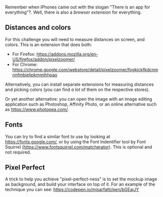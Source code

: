 Remember when iPhones came out with the slogan "There is an app for everything"?. Well, there is also a _browser extension_ for everything.

## Distances and colors

For this challenge you will need to measure distances on screen, and colors. This is an extension that does both:

- For Firefox: https://addons.mozilla.org/en-US/firefox/addon/pixelzoomer/
- For Chrome: https://chrome.google.com/webstore/detail/pixelzoomer/fogkjckfkdcnmnnfmbieljpkmmihhpao

Alternatively, you can install separate extensions for measuring distances and picking colors (you can find _a lot_ of them on the respective stores).

Or yet another alternative: you can open the image with an image editing application such as Photoshop, Affinity Photo, or an online alternative such as https://www.photopea.com/.

## Fonts

You can try to find a similar font to use by looking at https://fonts.google.com/, or by using the Font Indentifier tool by Font Squirrel (https://www.fontsquirrel.com/matcherator). This is optional and not required.

## Pixel Perfect

A trick to help you achieve "pixel-perfect-ness" is to set the mockup image as background, and build your interface on top of it. For an example of the technique you can see: https://codepen.io/mjsarfatti/pen/bGEajJY
